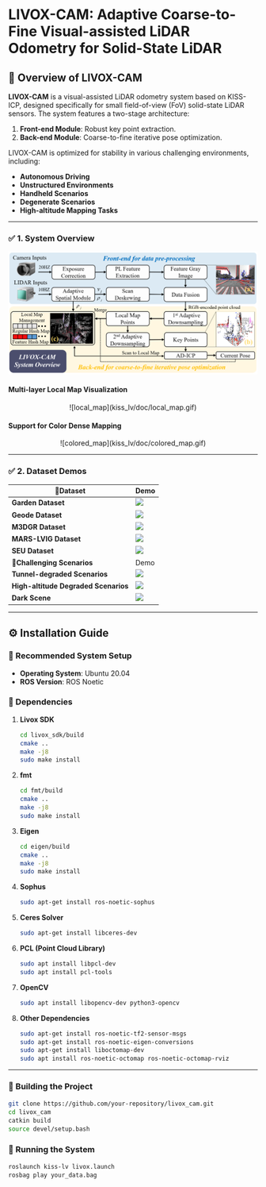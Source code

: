# **LIVOX-CAM: Adaptive Coarse-to-Fine Visual-assisted LiDAR Odometry for Solid-State LiDAR**

## 📌 Overview of LIVOX-CAM

**LIVOX-CAM** is a visual-assisted LiDAR odometry system based on KISS-ICP, designed specifically for small field-of-view (FoV) solid-state LiDAR sensors. The system features a two-stage architecture:  
1. **Front-end Module**: Robust key point extraction.  
2. **Back-end Module**: Coarse-to-fine iterative pose optimization.  

LIVOX-CAM is optimized for stability in various challenging environments, including:
- **Autonomous Driving**  
- **Unstructured Environments**  
- **Handheld Scenarios**  
- **Degenerate Scenarios**  
- **High-altitude Mapping Tasks**

---

### ✅ 1. System Overview

<div align="center">
  <img src="kiss_lv/doc/1.png" width="800">
</div>

#### Multi-layer Local Map Visualization
<center> 
    ![local_map](kiss_lv/doc/local_map.gif)
</center>

#### Support for Color Dense Mapping
<center> 
    ![colored_map](kiss_lv/doc/colored_map.gif)
</center>

---

### ✅ 2. Dataset Demos

| 📌Dataset                  | Demo |
|--------------------------|------|
| **Garden Dataset**        | ![](kiss_lv/doc/garden.gif) |
| **Geode Dataset**         | ![](kiss_lv/doc/geode.gif) | 
| **M3DGR Dataset**         | ![](kiss_lv/doc/m3gdr.gif) |
| **MARS-LVIG Dataset**     | ![](kiss_lv/doc/mars.gif) |
| **SEU Dataset**           | ![](kiss_lv/doc/seug.gif) |
| **📌Challenging Scenarios** | Demo |
| **Tunnel-degraded Scenarios** | ![](kiss_lv/doc/geode_de.gif) | 
| **High-altitude Degraded Scenarios** | ![](kiss_lv/doc/seua.gif) |
| **Dark Scene**            | ![](kiss_lv/doc/dark.gif) |

---

## ⚙️ Installation Guide

### 🔧 Recommended System Setup

- **Operating System**: Ubuntu 20.04
- **ROS Version**: ROS Noetic

### 🔧 Dependencies

1. **Livox SDK**  
    ```bash
    cd livox_sdk/build
    cmake ..
    make -j8
    sudo make install
    ```

2. **fmt**  
    ```bash
    cd fmt/build
    cmake ..
    make -j8
    sudo make install
    ```

3. **Eigen**  
    ```bash
    cd eigen/build
    cmake ..
    make -j8
    sudo make install
    ```

4. **Sophus**  
    ```bash
    sudo apt-get install ros-noetic-sophus
    ```

5. **Ceres Solver**  
    ```bash
    sudo apt-get install libceres-dev
    ```

6. **PCL (Point Cloud Library)**  
    ```bash
    sudo apt install libpcl-dev
    sudo apt install pcl-tools
    ```

7. **OpenCV**  
    ```bash
    sudo apt install libopencv-dev python3-opencv
    ```

8. **Other Dependencies**  
    ```bash
    sudo apt-get install ros-noetic-tf2-sensor-msgs
    sudo apt-get install ros-noetic-eigen-conversions
    sudo apt-get install liboctomap-dev
    sudo apt install ros-noetic-octomap ros-noetic-octomap-rviz
    ```

---

### 🔧 Building the Project

```bash
git clone https://github.com/your-repository/livox_cam.git
cd livox_cam
catkin build
source devel/setup.bash
```

###  🔧 Running the System

```bash
roslaunch kiss-lv livox.launch
rosbag play your_data.bag


